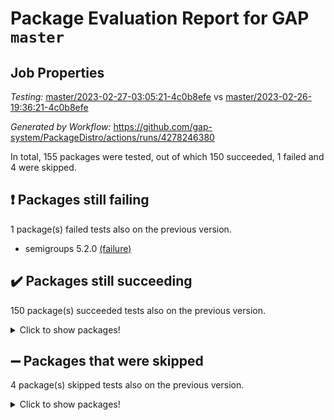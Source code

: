 # Package Evaluation Report for GAP `master`

## Job Properties

*Testing:* [master/2023-02-27-03:05:21-4c0b8efe](https://github.com/gap-system/PackageDistro/blob/data/reports/master/2023-02-27-03:05:21-4c0b8efe) vs [master/2023-02-26-19:36:21-4c0b8efe](https://github.com/gap-system/PackageDistro/blob/data/reports/master/2023-02-26-19:36:21-4c0b8efe)

*Generated by Workflow:* https://github.com/gap-system/PackageDistro/actions/runs/4278246380

In total, 155 packages were tested, out of which 150 succeeded, 1 failed and 4 were skipped.

## :exclamation: Packages still failing

1 package(s) failed tests also on the previous version.
- semigroups 5.2.0 [(failure)](https://github.com/gap-system/PackageDistro/actions/runs/4278246380/jobs/7448066786)

## :heavy_check_mark: Packages still succeeding

150 package(s) succeeded tests also on the previous version.
<details><summary>Click to show packages!</summary>

- 4ti2interface 2023.02-02 [(success)](https://github.com/gap-system/PackageDistro/actions/runs/4278246380/jobs/7448055088)
- ace 5.6.2 [(success)](https://github.com/gap-system/PackageDistro/actions/runs/4278246380/jobs/7448055248)
- aclib 1.3.2 [(success)](https://github.com/gap-system/PackageDistro/actions/runs/4278246380/jobs/7448055374)
- agt 0.3.1 [(success)](https://github.com/gap-system/PackageDistro/actions/runs/4278246380/jobs/7448055480)
- alnuth 3.2.1 [(success)](https://github.com/gap-system/PackageDistro/actions/runs/4278246380/jobs/7448055542)
- anupq 3.3.0 [(success)](https://github.com/gap-system/PackageDistro/actions/runs/4278246380/jobs/7448055601)
- atlasrep 2.1.6 [(success)](https://github.com/gap-system/PackageDistro/actions/runs/4278246380/jobs/7448055719)
- autodoc 2022.10.20 [(success)](https://github.com/gap-system/PackageDistro/actions/runs/4278246380/jobs/7448055791)
- automata 1.15 [(success)](https://github.com/gap-system/PackageDistro/actions/runs/4278246380/jobs/7448055873)
- automgrp 1.3.2 [(success)](https://github.com/gap-system/PackageDistro/actions/runs/4278246380/jobs/7448055963)
- autpgrp 1.11 [(success)](https://github.com/gap-system/PackageDistro/actions/runs/4278246380/jobs/7448056053)
- cap 2023.02-09 [(success)](https://github.com/gap-system/PackageDistro/actions/runs/4278246380/jobs/7448056130)
- caratinterface 2.3.4 [(success)](https://github.com/gap-system/PackageDistro/actions/runs/4278246380/jobs/7448056588)
- cddinterface 2022.11.01 [(success)](https://github.com/gap-system/PackageDistro/actions/runs/4278246380/jobs/7448056701)
- circle 1.6.6 [(success)](https://github.com/gap-system/PackageDistro/actions/runs/4278246380/jobs/7448056782)
- classicpres 1.22 [(success)](https://github.com/gap-system/PackageDistro/actions/runs/4278246380/jobs/7448056893)
- cohomolo 1.6.11 [(success)](https://github.com/gap-system/PackageDistro/actions/runs/4278246380/jobs/7448056960)
- congruence 1.2.5 [(success)](https://github.com/gap-system/PackageDistro/actions/runs/4278246380/jobs/7448057054)
- corelg 1.56 [(success)](https://github.com/gap-system/PackageDistro/actions/runs/4278246380/jobs/7448057210)
- crime 1.6 [(success)](https://github.com/gap-system/PackageDistro/actions/runs/4278246380/jobs/7448057279)
- crisp 1.4.6 [(success)](https://github.com/gap-system/PackageDistro/actions/runs/4278246380/jobs/7448057375)
- crypting 0.10.4 [(success)](https://github.com/gap-system/PackageDistro/actions/runs/4278246380/jobs/7448057484)
- cryst 4.1.25 [(success)](https://github.com/gap-system/PackageDistro/actions/runs/4278246380/jobs/7448057589)
- crystcat 1.1.10 [(success)](https://github.com/gap-system/PackageDistro/actions/runs/4278246380/jobs/7448057679)
- ctbllib 1.3.4 [(success)](https://github.com/gap-system/PackageDistro/actions/runs/4278246380/jobs/7448057778)
- cubefree 1.19 [(success)](https://github.com/gap-system/PackageDistro/actions/runs/4278246380/jobs/7448057886)
- curlinterface 2.3.1 [(success)](https://github.com/gap-system/PackageDistro/actions/runs/4278246380/jobs/7448057960)
- cvec 2.7.6 [(success)](https://github.com/gap-system/PackageDistro/actions/runs/4278246380/jobs/7448058041)
- datastructures 0.3.0 [(success)](https://github.com/gap-system/PackageDistro/actions/runs/4278246380/jobs/7448058139)
- deepthought 1.0.6 [(success)](https://github.com/gap-system/PackageDistro/actions/runs/4278246380/jobs/7448058233)
- design 1.8 [(success)](https://github.com/gap-system/PackageDistro/actions/runs/4278246380/jobs/7448058325)
- difsets 2.3.1 [(success)](https://github.com/gap-system/PackageDistro/actions/runs/4278246380/jobs/7448058433)
- digraphs 1.6.1 [(success)](https://github.com/gap-system/PackageDistro/actions/runs/4278246380/jobs/7448058530)
- edim 1.3.6 [(success)](https://github.com/gap-system/PackageDistro/actions/runs/4278246380/jobs/7448058595)
- example 4.3.4 [(success)](https://github.com/gap-system/PackageDistro/actions/runs/4278246380/jobs/7448058693)
- examplesforhomalg 2023.02-02 [(success)](https://github.com/gap-system/PackageDistro/actions/runs/4278246380/jobs/7448058800)
- factint 1.6.3 [(success)](https://github.com/gap-system/PackageDistro/actions/runs/4278246380/jobs/7448058894)
- ferret 1.0.9 [(success)](https://github.com/gap-system/PackageDistro/actions/runs/4278246380/jobs/7448059012)
- fga 1.4.0 [(success)](https://github.com/gap-system/PackageDistro/actions/runs/4278246380/jobs/7448059092)
- fining 1.5.5 [(success)](https://github.com/gap-system/PackageDistro/actions/runs/4278246380/jobs/7448059203)
- float 1.0.3 [(success)](https://github.com/gap-system/PackageDistro/actions/runs/4278246380/jobs/7448059291)
- format 1.4.3 [(success)](https://github.com/gap-system/PackageDistro/actions/runs/4278246380/jobs/7448059364)
- forms 1.2.9 [(success)](https://github.com/gap-system/PackageDistro/actions/runs/4278246380/jobs/7448059496)
- fplsa 1.2.6 [(success)](https://github.com/gap-system/PackageDistro/actions/runs/4278246380/jobs/7448059640)
- fr 2.4.12 [(success)](https://github.com/gap-system/PackageDistro/actions/runs/4278246380/jobs/7448059729)
- francy 1.2.5 [(success)](https://github.com/gap-system/PackageDistro/actions/runs/4278246380/jobs/7448059828)
- fwtree 1.3 [(success)](https://github.com/gap-system/PackageDistro/actions/runs/4278246380/jobs/7448059945)
- gapdoc 1.6.6 [(success)](https://github.com/gap-system/PackageDistro/actions/runs/4278246380/jobs/7448060040)
- gauss 2023.02-02 [(success)](https://github.com/gap-system/PackageDistro/actions/runs/4278246380/jobs/7448060178)
- gaussforhomalg 2023.02-02 [(success)](https://github.com/gap-system/PackageDistro/actions/runs/4278246380/jobs/7448060317)
- gbnp 1.0.5 [(success)](https://github.com/gap-system/PackageDistro/actions/runs/4278246380/jobs/7448060421)
- generalizedmorphismsforcap 2023.01-01 [(success)](https://github.com/gap-system/PackageDistro/actions/runs/4278246380/jobs/7448060546)
- genss 1.6.8 [(success)](https://github.com/gap-system/PackageDistro/actions/runs/4278246380/jobs/7448060674)
- gradedmodules 2023.02-02 [(success)](https://github.com/gap-system/PackageDistro/actions/runs/4278246380/jobs/7448060780)
- gradedringforhomalg 2023.02-02 [(success)](https://github.com/gap-system/PackageDistro/actions/runs/4278246380/jobs/7448060881)
- grape 4.9.0 [(success)](https://github.com/gap-system/PackageDistro/actions/runs/4278246380/jobs/7448061011)
- groupoids 1.73 [(success)](https://github.com/gap-system/PackageDistro/actions/runs/4278246380/jobs/7448061126)
- grpconst 2.6.4 [(success)](https://github.com/gap-system/PackageDistro/actions/runs/4278246380/jobs/7448061232)
- guarana 0.96.3 [(success)](https://github.com/gap-system/PackageDistro/actions/runs/4278246380/jobs/7448061425)
- guava 3.18 [(success)](https://github.com/gap-system/PackageDistro/actions/runs/4278246380/jobs/7448061539)
- hap 1.52 [(success)](https://github.com/gap-system/PackageDistro/actions/runs/4278246380/jobs/7448061665)
- hapcryst 0.1.15 [(success)](https://github.com/gap-system/PackageDistro/actions/runs/4278246380/jobs/7448061780)
- hecke 1.5.3 [(success)](https://github.com/gap-system/PackageDistro/actions/runs/4278246380/jobs/7448061890)
- help 3.5 [(success)](https://github.com/gap-system/PackageDistro/actions/runs/4278246380/jobs/7448062000)
- homalg 2023.02-03 [(success)](https://github.com/gap-system/PackageDistro/actions/runs/4278246380/jobs/7448062107)
- homalgtocas 2023.02-02 [(success)](https://github.com/gap-system/PackageDistro/actions/runs/4278246380/jobs/7448062212)
- idrel 2.45 [(success)](https://github.com/gap-system/PackageDistro/actions/runs/4278246380/jobs/7448062310)
- images 1.3.1 [(success)](https://github.com/gap-system/PackageDistro/actions/runs/4278246380/jobs/7448062429)
- intpic 0.3.0 [(success)](https://github.com/gap-system/PackageDistro/actions/runs/4278246380/jobs/7448062545)
- io 4.8.1 [(success)](https://github.com/gap-system/PackageDistro/actions/runs/4278246380/jobs/7448062672)
- io_forhomalg 2023.02-02 [(success)](https://github.com/gap-system/PackageDistro/actions/runs/4278246380/jobs/7448062774)
- irredsol 1.4.4 [(success)](https://github.com/gap-system/PackageDistro/actions/runs/4278246380/jobs/7448062893)
- json 2.1.1 [(success)](https://github.com/gap-system/PackageDistro/actions/runs/4278246380/jobs/7448062992)
- jupyterkernel 1.5.0 [(success)](https://github.com/gap-system/PackageDistro/actions/runs/4278246380/jobs/7448063090)
- jupyterviz 1.5.6 [(success)](https://github.com/gap-system/PackageDistro/actions/runs/4278246380/jobs/7448063165)
- kan 1.35 [(success)](https://github.com/gap-system/PackageDistro/actions/runs/4278246380/jobs/7448063255)
- kbmag 1.5.11 [(success)](https://github.com/gap-system/PackageDistro/actions/runs/4278246380/jobs/7448063352)
- laguna 3.9.6 [(success)](https://github.com/gap-system/PackageDistro/actions/runs/4278246380/jobs/7448063425)
- liealgdb 2.2.1 [(success)](https://github.com/gap-system/PackageDistro/actions/runs/4278246380/jobs/7448063519)
- liepring 2.8 [(success)](https://github.com/gap-system/PackageDistro/actions/runs/4278246380/jobs/7448063611)
- liering 2.4.2 [(success)](https://github.com/gap-system/PackageDistro/actions/runs/4278246380/jobs/7448063691)
- linearalgebraforcap 2023.02-03 [(success)](https://github.com/gap-system/PackageDistro/actions/runs/4278246380/jobs/7448063760)
- localizeringforhomalg 2023.02-02 [(success)](https://github.com/gap-system/PackageDistro/actions/runs/4278246380/jobs/7448063854)
- loops 3.4.3 [(success)](https://github.com/gap-system/PackageDistro/actions/runs/4278246380/jobs/7448063931)
- lpres 1.0.3 [(success)](https://github.com/gap-system/PackageDistro/actions/runs/4278246380/jobs/7448064012)
- majoranaalgebras 1.5.1 [(success)](https://github.com/gap-system/PackageDistro/actions/runs/4278246380/jobs/7448064073)
- mapclass 1.4.6 [(success)](https://github.com/gap-system/PackageDistro/actions/runs/4278246380/jobs/7448064149)
- matgrp 0.70 [(success)](https://github.com/gap-system/PackageDistro/actions/runs/4278246380/jobs/7448064223)
- matricesforhomalg 2023.02-02 [(success)](https://github.com/gap-system/PackageDistro/actions/runs/4278246380/jobs/7448064280)
- modisom 2.5.3 [(success)](https://github.com/gap-system/PackageDistro/actions/runs/4278246380/jobs/7448064343)
- modulepresentationsforcap 2023.02-01 [(success)](https://github.com/gap-system/PackageDistro/actions/runs/4278246380/jobs/7448064404)
- modules 2023.02-02 [(success)](https://github.com/gap-system/PackageDistro/actions/runs/4278246380/jobs/7448064481)
- monoidalcategories 2023.02-04 [(success)](https://github.com/gap-system/PackageDistro/actions/runs/4278246380/jobs/7448064549)
- nconvex 2022.09-01 [(success)](https://github.com/gap-system/PackageDistro/actions/runs/4278246380/jobs/7448064620)
- nilmat 1.4.2 [(success)](https://github.com/gap-system/PackageDistro/actions/runs/4278246380/jobs/7448064686)
- nock 1.5 [(success)](https://github.com/gap-system/PackageDistro/actions/runs/4278246380/jobs/7448064772)
- normalizinterface 1.3.5 [(success)](https://github.com/gap-system/PackageDistro/actions/runs/4278246380/jobs/7448064837)
- nq 2.5.9 [(success)](https://github.com/gap-system/PackageDistro/actions/runs/4278246380/jobs/7448064919)
- numericalsgps 1.3.1 [(success)](https://github.com/gap-system/PackageDistro/actions/runs/4278246380/jobs/7448064992)
- openmath 11.5.3 [(success)](https://github.com/gap-system/PackageDistro/actions/runs/4278246380/jobs/7448065048)
- orb 4.9.0 [(success)](https://github.com/gap-system/PackageDistro/actions/runs/4278246380/jobs/7448065117)
- packagemanager 1.4.0 [(success)](https://github.com/gap-system/PackageDistro/actions/runs/4278246380/jobs/7448065199)
- patternclass 2.4.3 [(success)](https://github.com/gap-system/PackageDistro/actions/runs/4278246380/jobs/7448065257)
- permut 2.0.4 [(success)](https://github.com/gap-system/PackageDistro/actions/runs/4278246380/jobs/7448065333)
- polenta 1.3.10 [(success)](https://github.com/gap-system/PackageDistro/actions/runs/4278246380/jobs/7448065414)
- polymaking 0.8.6 [(success)](https://github.com/gap-system/PackageDistro/actions/runs/4278246380/jobs/7448065499)
- primgrp 3.4.4 [(success)](https://github.com/gap-system/PackageDistro/actions/runs/4278246380/jobs/7448065565)
- profiling 2.5.2 [(success)](https://github.com/gap-system/PackageDistro/actions/runs/4278246380/jobs/7448065639)
- qpa 1.34 [(success)](https://github.com/gap-system/PackageDistro/actions/runs/4278246380/jobs/7448065700)
- quagroup 1.8.3 [(success)](https://github.com/gap-system/PackageDistro/actions/runs/4278246380/jobs/7448065795)
- radiroot 2.9 [(success)](https://github.com/gap-system/PackageDistro/actions/runs/4278246380/jobs/7448065878)
- rcwa 4.7.1 [(success)](https://github.com/gap-system/PackageDistro/actions/runs/4278246380/jobs/7448065970)
- rds 1.8 [(success)](https://github.com/gap-system/PackageDistro/actions/runs/4278246380/jobs/7448066063)
- recog 1.4.2 [(success)](https://github.com/gap-system/PackageDistro/actions/runs/4278246380/jobs/7448066142)
- repndecomp 1.3.0 [(success)](https://github.com/gap-system/PackageDistro/actions/runs/4278246380/jobs/7448066235)
- repsn 3.1.0 [(success)](https://github.com/gap-system/PackageDistro/actions/runs/4278246380/jobs/7448066309)
- resclasses 4.7.3 [(success)](https://github.com/gap-system/PackageDistro/actions/runs/4278246380/jobs/7448066403)
- ringsforhomalg 2023.02-03 [(success)](https://github.com/gap-system/PackageDistro/actions/runs/4278246380/jobs/7448066472)
- sco 2023.02-02 [(success)](https://github.com/gap-system/PackageDistro/actions/runs/4278246380/jobs/7448066578)
- scscp 2.4.1 [(success)](https://github.com/gap-system/PackageDistro/actions/runs/4278246380/jobs/7448066681)
- sglppow 2.3 [(success)](https://github.com/gap-system/PackageDistro/actions/runs/4278246380/jobs/7448066928)
- sgpviz 0.999.5 [(success)](https://github.com/gap-system/PackageDistro/actions/runs/4278246380/jobs/7448067017)
- simpcomp 2.1.14 [(success)](https://github.com/gap-system/PackageDistro/actions/runs/4278246380/jobs/7448067111)
- singular 2023.02.09 [(success)](https://github.com/gap-system/PackageDistro/actions/runs/4278246380/jobs/7448067202)
- sl2reps 1.1 [(success)](https://github.com/gap-system/PackageDistro/actions/runs/4278246380/jobs/7448067294)
- sla 1.5.3 [(success)](https://github.com/gap-system/PackageDistro/actions/runs/4278246380/jobs/7448067414)
- smallgrp 1.5.2 [(success)](https://github.com/gap-system/PackageDistro/actions/runs/4278246380/jobs/7448067543)
- smallsemi 0.6.13 [(success)](https://github.com/gap-system/PackageDistro/actions/runs/4278246380/jobs/7448067665)
- sonata 2.9.6 [(success)](https://github.com/gap-system/PackageDistro/actions/runs/4278246380/jobs/7448067797)
- sophus 1.27 [(success)](https://github.com/gap-system/PackageDistro/actions/runs/4278246380/jobs/7448067952)
- spinsym 1.5.2 [(success)](https://github.com/gap-system/PackageDistro/actions/runs/4278246380/jobs/7448068075)
- standardff 0.9.4 [(success)](https://github.com/gap-system/PackageDistro/actions/runs/4278246380/jobs/7448068194)
- symbcompcc 1.3.2 [(success)](https://github.com/gap-system/PackageDistro/actions/runs/4278246380/jobs/7448068312)
- thelma 1.3 [(success)](https://github.com/gap-system/PackageDistro/actions/runs/4278246380/jobs/7448068433)
- tomlib 1.2.9 [(success)](https://github.com/gap-system/PackageDistro/actions/runs/4278246380/jobs/7448068555)
- toolsforhomalg 2023.02-04 [(success)](https://github.com/gap-system/PackageDistro/actions/runs/4278246380/jobs/7448068661)
- toric 1.9.5 [(success)](https://github.com/gap-system/PackageDistro/actions/runs/4278246380/jobs/7448068778)
- toricvarieties 2022.07.13 [(success)](https://github.com/gap-system/PackageDistro/actions/runs/4278246380/jobs/7448068953)
- transgrp 3.6.3 [(success)](https://github.com/gap-system/PackageDistro/actions/runs/4278246380/jobs/7448069072)
- ugaly 4.0.3 [(success)](https://github.com/gap-system/PackageDistro/actions/runs/4278246380/jobs/7448069178)
- unipot 1.5 [(success)](https://github.com/gap-system/PackageDistro/actions/runs/4278246380/jobs/7448069290)
- unitlib 4.2.0 [(success)](https://github.com/gap-system/PackageDistro/actions/runs/4278246380/jobs/7448069410)
- utils 0.82 [(success)](https://github.com/gap-system/PackageDistro/actions/runs/4278246380/jobs/7448069546)
- uuid 0.7 [(success)](https://github.com/gap-system/PackageDistro/actions/runs/4278246380/jobs/7448069648)
- walrus 0.9991 [(success)](https://github.com/gap-system/PackageDistro/actions/runs/4278246380/jobs/7448069740)
- wedderga 4.10.3 [(success)](https://github.com/gap-system/PackageDistro/actions/runs/4278246380/jobs/7448069863)
- xmod 2.91 [(success)](https://github.com/gap-system/PackageDistro/actions/runs/4278246380/jobs/7448069983)
- xmodalg 1.23 [(success)](https://github.com/gap-system/PackageDistro/actions/runs/4278246380/jobs/7448070106)
- yangbaxter 0.10.3 [(success)](https://github.com/gap-system/PackageDistro/actions/runs/4278246380/jobs/7448070246)
- zeromqinterface 0.14 [(success)](https://github.com/gap-system/PackageDistro/actions/runs/4278246380/jobs/7448070344)
</details>

## :heavy_minus_sign: Packages that were skipped

4 package(s) skipped tests also on the previous version.
<details><summary>Click to show packages!</summary>

- browse 1.8.20 [(skipped)](https://github.com/gap-system/PackageDistro/actions/runs/4278246380/jobs/7447777900)
- itc 1.5.1 [(skipped)](https://github.com/gap-system/PackageDistro/actions/runs/4278246380/jobs/7447777900)
- polycyclic 2.16 [(skipped)](https://github.com/gap-system/PackageDistro/actions/runs/4278246380/jobs/7447777900)
- xgap 4.31 [(skipped)](https://github.com/gap-system/PackageDistro/actions/runs/4278246380/jobs/7447777900)
</details>

